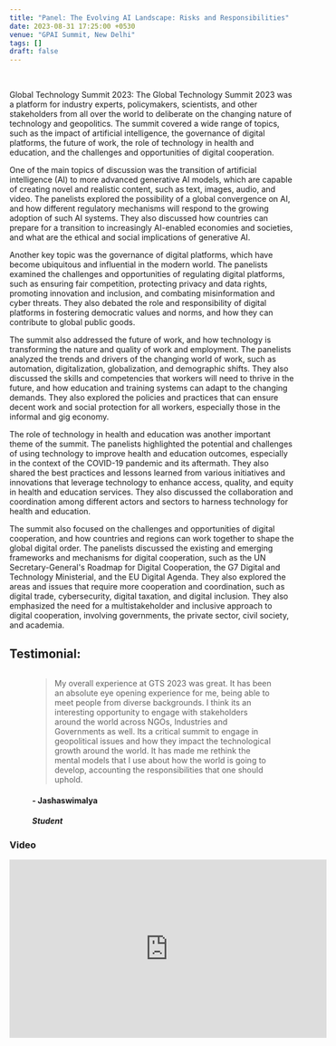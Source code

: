```yaml
---
title: "Panel: The Evolving AI Landscape: Risks and Responsibilities"
date: 2023-08-31 17:25:00 +0530
venue: "GPAI Summit, New Delhi"
tags: []
draft: false
---
```


<br />

Global Technology Summit 2023:
The Global Technology Summit 2023 was a platform for industry experts, policymakers, scientists, and other stakeholders from all over the world to deliberate on the changing nature of technology and geopolitics. The summit covered a wide range of topics, such as the impact of artificial intelligence, the governance of digital platforms, the future of work, the role of technology in health and education, and the challenges and opportunities of digital cooperation.

One of the main topics of discussion was the transition of artificial intelligence (AI) to more advanced generative AI models, which are capable of creating novel and realistic content, such as text, images, audio, and video. The panelists explored the possibility of a global convergence on AI, and how different regulatory mechanisms will respond to the growing adoption of such AI systems. They also discussed how countries can prepare for a transition to increasingly AI-enabled economies and societies, and what are the ethical and social implications of generative AI.

Another key topic was the governance of digital platforms, which have become ubiquitous and influential in the modern world. The panelists examined the challenges and opportunities of regulating digital platforms, such as ensuring fair competition, protecting privacy and data rights, promoting innovation and inclusion, and combating misinformation and cyber threats. They also debated the role and responsibility of digital platforms in fostering democratic values and norms, and how they can contribute to global public goods.

The summit also addressed the future of work, and how technology is transforming the nature and quality of work and employment. The panelists analyzed the trends and drivers of the changing world of work, such as automation, digitalization, globalization, and demographic shifts. They also discussed the skills and competencies that workers will need to thrive in the future, and how education and training systems can adapt to the changing demands. They also explored the policies and practices that can ensure decent work and social protection for all workers, especially those in the informal and gig economy.

The role of technology in health and education was another important theme of the summit. The panelists highlighted the potential and challenges of using technology to improve health and education outcomes, especially in the context of the COVID-19 pandemic and its aftermath. They also shared the best practices and lessons learned from various initiatives and innovations that leverage technology to enhance access, quality, and equity in health and education services. They also discussed the collaboration and coordination among different actors and sectors to harness technology for health and education.

The summit also focused on the challenges and opportunities of digital cooperation, and how countries and regions can work together to shape the global digital order. The panelists discussed the existing and emerging frameworks and mechanisms for digital cooperation, such as the UN Secretary-General's Roadmap for Digital Cooperation, the G7 Digital and Technology Ministerial, and the EU Digital Agenda. They also explored the areas and issues that require more cooperation and coordination, such as digital trade, cybersecurity, digital taxation, and digital inclusion. They also emphasized the need for a multistakeholder and inclusive approach to digital cooperation, involving governments, the private sector, civil society, and academia.

## Testimonial:

<section class="section">
<div class="container overflow-hidden">
    <div class="row gy-4 gy-md-0 gx-xxl-5">
      <div class="col-12 col-md-2s">
        <div class="card border-0 border-bottom border-primary shadow-sm">
          <div class="card-body p-4 p-xxl-5">
            <figure>
              <img class="img-fluid rounded rounded-circle mb-2 border border-5" loading="lazy" src="https://t3.ftcdn.net/jpg/02/43/12/34/240_F_243123463_zTooub557xEWABDLk0jJklDyLSGl2jrr.jpg" alt="">
              <figcaption>
                <div class="bsb-ratings text-warning mb-3" data-bsb-star="5" data-bsb-star-off="0"></div>
                <blockquote class="bsb-blockquote-icon mb-4">My overall experience at GTS 2023 was great. It has been an absolute eye opening experience for me, being able to meet people from diverse backgrounds. I think its an interesting opportunity to engage with stakeholders around the world across NGOs, Industries and Governments as well. Its a critical summit to engage in geopolitical issues and how they impact the technological growth around the world. It has made me rethink the mental models that I use about how the world is going to develop, accounting the responsibilities that one should uphold.</blockquote>
                <h4 class="mb-2">- Jashaswimalya</h4>
                <h5 class="fs-6 text-secondary mb-0">Student</h5>
              </figcaption>
            </figure>
          </div>
        </div>
      </div>
</section>
<section>

### Video
<section class="section">
<div style="text-align: center;">
    <iframe width="560" height="315" src="https://www.youtube.com/embed/SQTRporjNQ0" frameborder="0" allowfullscreen></iframe>
</div>
</section>

